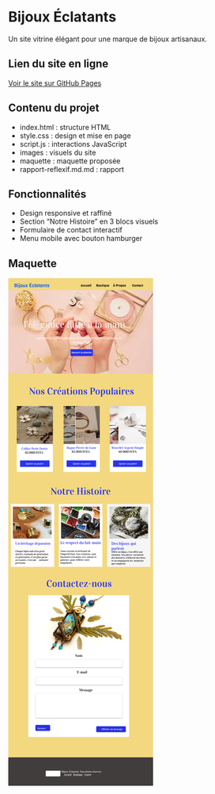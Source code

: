 # Bijoux Éclatants 

Un site vitrine élégant pour une marque de bijoux artisanaux.

## Lien du site en ligne
[Voir le site sur GitHub Pages](https://madjitessem-deesse.github.io/Bijoux-Eclatants/)

## Contenu du projet
- index.html : structure HTML
- style.css : design et mise en page
- script.js : interactions JavaScript
- images : visuels du site
- maquette : maquette proposée
- rapport-reflexif.md.md : rapport 

## Fonctionnalités
- Design responsive et raffiné
- Section “Notre Histoire” en 3 blocs visuels
- Formulaire de contact interactif
- Menu mobile avec bouton hamburger

## Maquette
![images/bijoux.png](images/bijoux.png)



